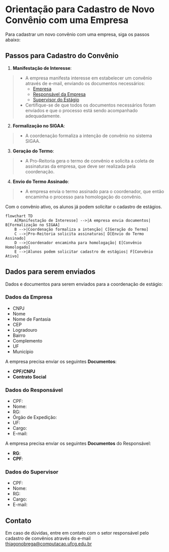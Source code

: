 # Orientação para Cadastro de Novo Convênio com uma Empresa

Para cadastrar um novo convênio com uma empresa, siga os passos abaixo:

## Passos para Cadastro do Convênio

1. **Manifestação de Interesse**:
    
> - A empresa manifesta interesse em estabelecer um convênio através de e-mail, enviando os documentos necessários:
>    - [Empresa](#dados-da-empresa)
>    - [Responsável da Empresa](#dados-do-responsável)
>    - [Supervisor do Estágio](#dados-do-supervisor)
> - Certifique-se de que todos os documentos necessários foram enviados e que o processo está sendo acompanhado adequadamente.

2. **Formalização no SIGAA**:
>   - A coordenação formaliza a intenção de convênio no sistema SIGAA.

3. **Geração do Termo**:
>   - A Pro-Reitoria gera o termo de convênio e solicita a coleta de assinaturas da empresa, que deve ser realizada pela coordenação.

4. **Envio do Termo Assinado**:
>   - A empresa envia o termo assinado para o coordenador, que então encaminha o processo para homologação do convênio.

Com o convênio ativo, os alunos já podem solicitar o cadastro de estágios.

```mermaid
flowchart TD
    A[Manifestação de Interesse] -->|A empresa envia documentos| B[Formalização no SIGAA]
    B -->|Coordenação formaliza a intenção| C[Geração do Termo]
    C -->|Pro-Reitoria solicita assinaturas| D[Envio do Termo Assinado]
    D -->|Coordenador encaminha para homologação| E[Convênio Homologado]
    E -->|Alunos podem solicitar cadastro de estágios| F[Convênio Ativo]
```

## Dados para serem enviados

Dados e documentos para serem enviados para a coordenação de estágio:

### Dados da Empresa
- CNPJ
- Nome
- Nome de Fantasia
- CEP
- Logradouro
- Bairro
- Complemento
- UF
- Município

A empresa precisa enviar os seguintes **Documentos**:
- **CPF/CNPJ**
- **Contrato Social**

### Dados do Responsável

- CPF:
- Nome:
- RG:
- Órgão de Expedição:
- UF:
- Cargo:
- E-mail:

A empresa precisa enviar os seguintes **Documentos** do Responsável:

- **RG**:
- **CPF**:

### Dados do Supervisor

- CPF:
- Nome:
- RG:
- Cargo:
- E-mail:


## Contato

Em caso de dúvidas, entre em contato com o setor responsável pelo cadastro de convênios através do e-mail <thiagonobrega@computacao.ufcg.edu.br>
<!-- ou pelo telefone (XX) XXXX-XXXX. -->
